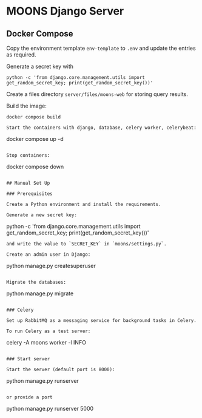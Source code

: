 # MOONS Django Server

## Docker Compose

Copy the environment template `env-template` to `.env` and update the entries as required.

Generate a secret key with
```
python -c 'from django.core.management.utils import get_random_secret_key; print(get_random_secret_key())'
```

Create a files directory `server/files/moons-web` for storing query results.

Build the image:
```
docker compose build

Start the containers with django, database, celery worker, celerybeat:
```
docker compose up -d
```

Stop containers:
```
docker compose down
```

## Manual Set Up

### Prerequisites

Create a Python environment and install the requirements.

Generate a new secret key:
```
python -c 'from django.core.management.utils import get_random_secret_key; print(get_random_secret_key())'
```
and write the value to `SECRET_KEY` in `moons/settings.py`.

Create an admin user in Django:
```
python manage.py createsuperuser
```

Migrate the databases:
```
python manage.py migrate
```

### Celery

Set up RabbitMQ as a messaging service for background tasks in Celery.

To run Celery as a test server:

```
celery -A moons worker -l INFO
```

### Start server

Start the server (default port is 8000):
```
python manage.py runserver
```

or provide a port
```
python manage.py runserver 5000
```
